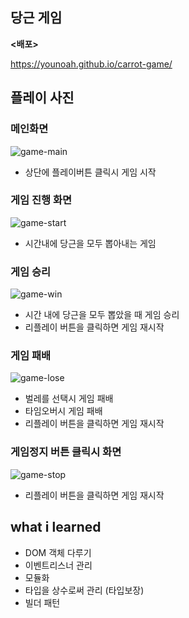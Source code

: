 ## 당근 게임

**<배포>**

https://younoah.github.io/carrot-game/



## 플레이 사진

### 메인화면

![game-main](https://user-images.githubusercontent.com/41064875/107120210-9e66fa80-68cf-11eb-9da6-d0abc97e9a1e.png)

- 상단에 플레이버튼 클릭시 게임 시작



### 게임 진행 화면

![game-start](https://user-images.githubusercontent.com/41064875/107120209-9dce6400-68cf-11eb-8cb1-99300941f6a1.png)

- 시간내에 당근을 모두 뽑아내는 게임



### 게임 승리

![game-win](https://user-images.githubusercontent.com/41064875/107120205-9a3add00-68cf-11eb-8c24-44aa154bb708.png)

- 시간 내에 당근을 모두 뽑았을 때 게임 승리
- 리플레이 버튼을 클릭하면 게임 재시작



### 게임 패배

![game-lose](https://user-images.githubusercontent.com/41064875/107120211-9eff9100-68cf-11eb-9b7e-2681c14f72e6.png)

- 벌레를 선택시 게임 패배
- 타임오버시 게임 패배
- 리플레이 버튼을 클릭하면 게임 재시작



### 게임정지 버튼 클릭시 화면

![game-stop](https://user-images.githubusercontent.com/41064875/107120208-9c9d3700-68cf-11eb-802a-c37661c9d571.png)

- 리플레이 버튼을 클릭하면 게임 재시작



## what i learned

- DOM 객체 다루기
- 이벤트리스너 관리
- 모듈화
- 타입을 상수로써 관리 (타입보장)
- 빌더 패턴

